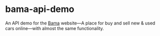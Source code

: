 # bama-api-demo
An API demo for the [Bama](https://bama.ir) website—A place for buy and sell new & used cars online—with almost the same functionality.

